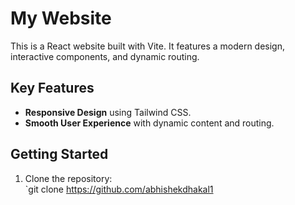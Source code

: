 # My Website

This is a React website built with Vite. It features a modern design, interactive components, and dynamic routing.

## Key Features

- **Responsive Design** using Tailwind CSS.
- **Smooth User Experience** with dynamic content and routing.

## Getting Started

1. Clone the repository:  
   `git clone https://github.com/abhishekdhakal1
